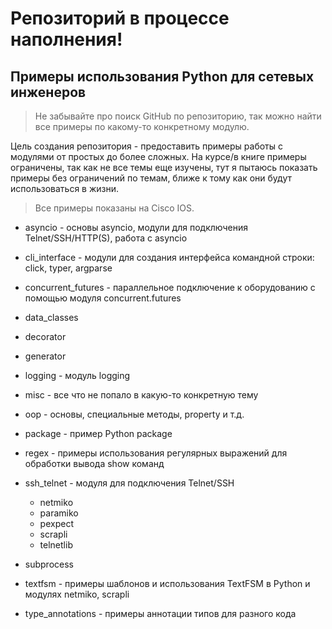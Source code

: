 # Репозиторий в процессе наполнения!

## Примеры использования Python для сетевых инженеров

> Не забывайте про поиск GitHub по репозиторию, так можно найти все примеры
> по какому-то конкретному модулю.

Цель создания репозитория - предоставить примеры работы с модулями от простых
до более сложных. На курсе/в книге примеры ограничены, так как не все темы еще
изучены, тут я пытаюсь показать примеры без ограничений по темам, ближе к тому
как они будут использоваться в жизни.

> Все примеры показаны на Cisco IOS.

* asyncio - основы asyncio, модули для подключения Telnet/SSH/HTTP(S), работа с asyncio
* cli_interface - модули для создания интерфейса командной строки: click, typer, argparse
* concurrent_futures - параллельное подключение к оборудованию с помощью модуля concurrent.futures
* data_classes
* decorator
* generator
* logging - модуль logging
* misc - все что не попало в какую-то конкретную тему
* oop - основы, специальные методы, property и т.д.
* package - пример Python package
* regex - примеры использования регулярных выражений для обработки вывода show команд
* ssh_telnet - модуля для подключения Telnet/SSH

  * netmiko
  * paramiko
  * pexpect
  * scrapli
  * telnetlib

* subprocess
* textfsm - примеры шаблонов и использования TextFSM в Python и модулях netmiko, scrapli
* type_annotations - примеры аннотации типов для разного кода

